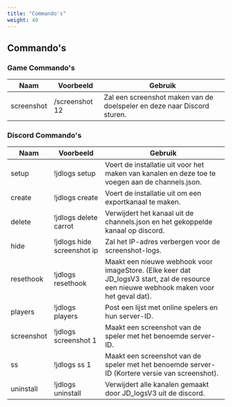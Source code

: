 ```yaml
---
title: "Commando's"
weight: 40
---
```


## Commando's

### Game Commando's
Naam | Voorbeeld | Gebruik
--- | --- | --- |
screenshot | /screenshot 12 | Zal een screenshot maken van de doelspeler en deze naar Discord sturen.|


### Discord Commando's
Naam | Voorbeeld | Gebruik
--- | --- | --- |
setup | !jdlogs setup | Voert de installatie uit voor het maken van kanalen en deze toe te voegen aan de channels.json. |
create | !jdlogs create | Voert de installatie uit om een exportkanaal te maken. |
delete | !jdlogs delete carrot | Verwijdert het kanaal uit de channels.json en het gekoppelde kanaal op discord. |
hide | !jdlogs hide screenshot ip | Zal het IP-adres verbergen voor de screenshot-logs. |
resethook | !jdlogs resethook | Maakt een nieuwe webhook voor imageStore. (Elke keer dat JD_logsV3 start, zal de resource een nieuwe webhook maken voor het geval dat).|
players | !jdlogs players | Post een lijst met online spelers en hun server-ID.|
screenshot | !jdlogs screenshot 1 | Maakt een screenshot van de speler met het benoemde server-ID.|
ss | !jdlogs ss 1 | Maakt een screenshot van de speler met het benoemde server-ID (Kortere versie van screenshot).|
uninstall | !jdlogs uninstall | Verwijdert alle kanalen gemaakt door JD_logsV3 uit de discord.